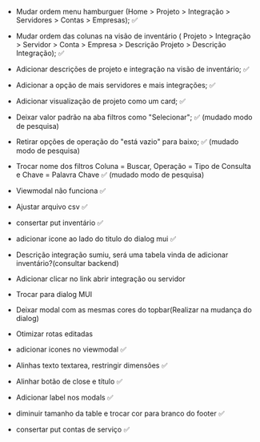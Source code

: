 
- Mudar ordem menu hamburguer (Home > Projeto > Integração > Servidores > Contas > Empresas); ✅

- Mudar ordem das colunas na visão de inventário ( Projeto > Integração > Servidor > Conta > Empresa > Descrição Projeto > Descrição Integração); ✅

- Adicionar descrições de projeto e integração na visão de inventário; ✅

- Adicionar a opção de mais servidores e mais integrações; ✅

- Adicionar visualização de projeto como um card; ✅

- Deixar valor padrão na aba filtros como "Selecionar"; ✅ (mudado modo de pesquisa)

- Retirar opções de operação do "está vazio" para baixo; ✅ (mudado modo de pesquisa)

- Trocar nome dos filtros Coluna = Buscar, Operação = Tipo de Consulta e Chave = Palavra Chave ✅ (mudado modo de pesquisa)

- Viewmodal não funciona ✅

- Ajustar arquivo csv ✅

- consertar put inventário ✅

- adicionar icone ao lado do titulo do dialog mui ✅

- Descrição integração sumiu, será uma tabela vinda de adicionar inventário?(consultar backend)

- Adicionar clicar no link abrir integração ou servidor

- Trocar para dialog MUI

- Deixar modal com as mesmas cores do topbar(Realizar na mudança do dialog)

- Otimizar rotas editadas

- adicionar icones no viewmodal ✅

- Alinhas texto textarea, restringir dimensões ✅

- Alinhar botão de close e título ✅

- Adicionar label nos modals ✅

- diminuir tamanho da table e trocar cor para branco do footer ✅

- consertar put contas de serviço ✅